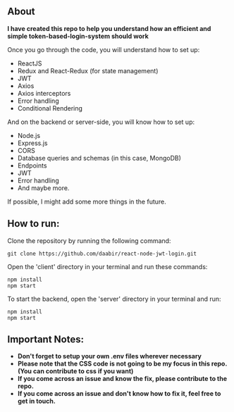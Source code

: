 ## About

**I have created this repo to help you understand how an efficient and simple token-based-login-system should work**

Once you go through the code, you will understand how to set up:

- ReactJS
- Redux and React-Redux (for state management)
- JWT
- Axios
- Axios interceptors
- Error handling
- Conditional Rendering

And on the backend or server-side, you will know how to set up:

- Node.js
- Express.js
- CORS
- Database queries and schemas (in this case, MongoDB)
- Endpoints
- JWT
- Error handling
- And maybe more.

If possible, I might add some more things in the future.
  


## How to run:

Clone the repository by running the following command:  

```
git clone https://github.com/daabir/react-node-jwt-login.git
```

Open the 'client' directory in your terminal and run these commands:  
```
npm install
npm start
```

To start the backend, open the 'server' directory in your terminal and run:  

```
npm install
npm start
```

## Important Notes:

- **Don't forget to setup your own .env files wherever necessary**  
- **Please note that the CSS code is not going to be my focus in this repo.(You can contribute to css if you want)**  
- **If you come across an issue and know the fix, please contribute to the repo.**  
- **If you come across an issue and don't know how to fix it, feel free to get in touch.**  
